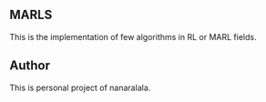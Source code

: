 ## MARLS
This is the implementation of few algorithms in RL or MARL fields.

## Author
This is personal project of nanaralala.

